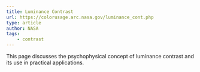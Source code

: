 ```yaml
---
title: Luminance Contrast
url: https://colorusage.arc.nasa.gov/luminance_cont.php
type: article
author: NASA
tags:
    - contrast
---
```

This page discusses the psychophysical concept of luminance contrast and its use in practical applications.